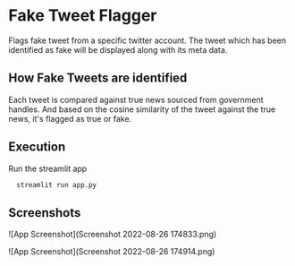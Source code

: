 
# Fake Tweet Flagger

Flags fake tweet from a specific twitter account.
The tweet which has been identified as fake will be displayed along with its meta data.

## How Fake Tweets are identified

Each tweet is compared against true news sourced from government handles.
And based on the cosine similarity of the tweet against the true news, it's flagged as true or fake.
## Execution

Run the streamlit app

```bash
  streamlit run app.py
```
    
## Screenshots

![App Screenshot](Screenshot 2022-08-26 174833.png)


![App Screenshot](Screenshot 2022-08-26 174914.png)

